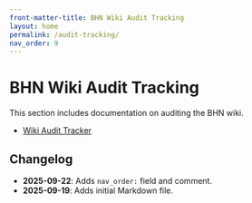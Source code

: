 ```yaml
---
front-matter-title: BHN Wiki Audit Tracking
layout: home
permalink: /audit-tracking/
nav_order: 9
---
```


<!-- Folder-level landing page for /docs/audit-tracker/ -->

# BHN Wiki Audit Tracking

This section includes documentation on auditing the BHN wiki.

- [Wiki Audit Tracker]({{site.baseurl}}/wiki-audit-tracker/)

## Changelog

- **2025-09-22**: Adds `nav_order:` field and comment.
- **2025-09-19**: Adds initial Markdown file.
